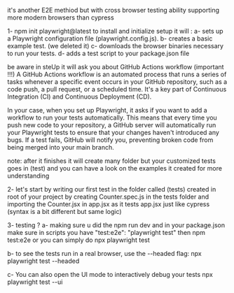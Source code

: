 it's another E2E methiod but with cross browser testing ability supporting more modern browsers than cypress

1- npm init playwright@latest to install and initialize setup
it will :
a- sets up a Playwright configuration file (playwright.config.js).
b- creates a basic example test. (we deleted it)
c- downloads the browser binaries necessary to run your tests.
d- adds a test script to your package.json file

be aware in steUp it will ask you about GitHub Actions workflow (important !!!)
A GitHub Actions workflow is an automated process that runs a series of tasks whenever a specific event occurs in your GitHub repository, such as a code push, a pull request, or a scheduled time. It's a key part of Continuous Integration (CI) and Continuous Deployment (CD).

In your case, when you set up Playwright, it asks if you want to add a workflow to run your tests automatically. This means that every time you push new code to your repository, a GitHub server will automatically run your Playwright tests to ensure that your changes haven't introduced any bugs. If a test fails, GitHub will notify you, preventing broken code from being merged into your main branch.

note: after it finishes it will create many folder but your customized tests goes in (test) and you can have a look on the examples it created for more understanding

2- let's start by writing our first test in the folder called (tests) created in root of your project by creating Counter.spec.js in the tests folder and importing the Counter.jsx in app.jsx as it tests app.jsx just like cypress (syntax is a bit different but same logic)

3- testing ?
a- making sure u did the npm run dev and in your package.json make sure in scripts you have "test:e2e": "playwright test" then npm test:e2e
or you can simply do
npx playwright test

b- to see the tests run in a real browser, use the --headed flag:
npx playwright test --headed

c- You can also open the UI mode to interactively debug your tests
npx playwright test --ui
